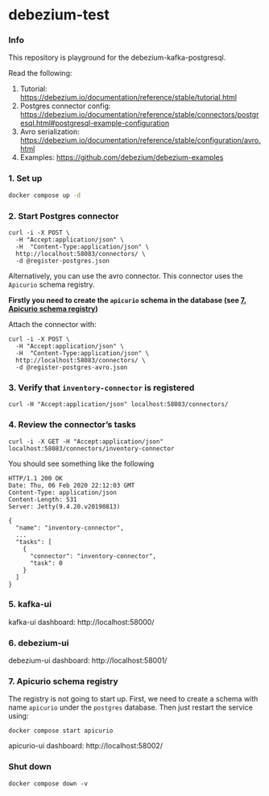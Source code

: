 # debezium-test

### Info

This repository is playground for the debezium-kafka-postgresql.

Read the following:

1. Tutorial: https://debezium.io/documentation/reference/stable/tutorial.html
2. Postgres connector config: https://debezium.io/documentation/reference/stable/connectors/postgresql.html#postgresql-example-configuration
3. Avro serialization: https://debezium.io/documentation/reference/stable/configuration/avro.html
4. Examples: https://github.com/debezium/debezium-examples

### 1. Set up

```sh
docker compose up -d
```

### 2. Start Postgres connector

```shell
curl -i -X POST \
  -H "Accept:application/json" \
  -H  "Content-Type:application/json" \
  http://localhost:58083/connectors/ \
  -d @register-postgres.json
```

Alternatively, you can use the avro connector.
This connector uses the `Apicurio` schema registry.

**Firstly you need to create the `apicurio` schema in the database (see [7. Apicurio schema registry](#7-apicurio-schema-registry))**

Attach the connector with:
```shell
curl -i -X POST \
  -H "Accept:application/json" \
  -H  "Content-Type:application/json" \
  http://localhost:58083/connectors/ \
  -d @register-postgres-avro.json
```

### 3. Verify that `inventory-connector` is registered

```shell
curl -H "Accept:application/json" localhost:58083/connectors/
```

### 4. Review the connector’s tasks

```shell
curl -i -X GET -H "Accept:application/json" localhost:58083/connectors/inventory-connector
```

You should see something like the following

```text
HTTP/1.1 200 OK
Date: Thu, 06 Feb 2020 22:12:03 GMT
Content-Type: application/json
Content-Length: 531
Server: Jetty(9.4.20.v20190813)

{
  "name": "inventory-connector",
  ...
  "tasks": [
    {
      "connector": "inventory-connector",  
      "task": 0
    }
  ]
}
```

### 5. kafka-ui

kafka-ui dashboard: http://localhost:58000/

### 6. debezium-ui

debezium-ui dashboard: http://localhost:58001/

### 7. Apicurio schema registry

The registry is not going to start up.
First, we need to create a schema with name `apicurio` under the `postgres` database.
Then just restart the service using:
```shell
docker compose start apicurio
```


apicurio-ui dashboard: http://localhost:58002/

### Shut down

```shell
docker compose down -v
```